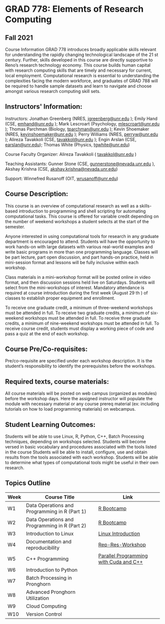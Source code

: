 # GRAD 778: Elements of Research Computing

## Fall 2021

Course Information
GRAD 778 introduces broadly applicable skills relevant for understanding the rapidly changing technological landscape of the 21 st century. Further, skills developed in this course are directly supportive to Reno’s research technology economy. This course builds human capital with research computing skills that are timely and necessary for current, local employment. Computational research is essential to understanding the complexities facing the modern workforce, and graduates of GRAD 788 will be required to handle sample datasets and learn to navigate and choose amongst various research computing skill sets.

## Instructors' Information:

Instructors: Jonathan Greenberg (NRES, jgreenberg@unr.edu ); Emily Hand (CSE, emhand@unr.edu ); Mark Lescroart (Psychology, mlescroart@unr.edu ); Thomas Parchman (Biology, tparchman@unr.edu ); Kevin Shoemaker (NRES, kevinshoemaker@unr.edu ); Perry Williams (NRES, perryw@unr.edu ); Alireza Tavakkoli (CSE, tavakkol@unr.edu ); Engin Arslan (CSE, earslan@unr.edu); Thomas White (Physics, tgwhite@unr.edu)

Course Faculty Organizer: Alireza Tavakkoli ( tavakkol@unr.edu )

Teaching Assistants: Gunner Stone (CSE, gunnerstone@nevada.unr.edu ), Akshay Krishna (CSE, akshay.krishna@nevada.unr.edu)

Support: Winnefred Rusanoff (OIT, wrusanoff@unr.edu)

## Course Description:

This course is an overview of computational research as well as a skills-based introduction to programming and shell scripting for automating computational tasks. This course is offered for variable credit depending on the number of weekend workshops a student selects at the start of the semester.

Anyone interested in using computational tools for research in any graduate department is encouraged to attend. Students will have the opportunity to work hands-on with large datasets with various real-world examples and write basic programs in more than one programming language. Classes will be part lecture, part open discussion, and part hands-on practice, held in mini-session format and lessons will be fully inclusive within each workshop.

Class materials in a mini-workshop format will be posted online in video format, and then discussion sessions held live on Saturdays. Students will select from the mini-workshops of interest. Mandatory attendance is required at course introduction during the first week (August 29 th ) of classes to establish proper equipment and enrollment.

To receive one graduate credit, a minimum of three-weekend workshops must be attended in full. To receive two graduate credits, a minimum of six-weekend workshops must be attended in full. To receive three graduate credits, a minimum of nine-weekend workshops must be attended in full. To receive course credit, students must display a working piece of code and pass a quiz at the end of each workshop.

## Course Pre/Co-requisites:

Pre/co-requisite are specified under each workshop description. It is the student’s responsibility to identify the prerequisites before the workshops.

## Required texts, course materials:

All course materials will be posted on web campus (organized as modules) before the workshop days. Here the assigned instructor will populate the module with necessary material or any course prereq material (ex: including tutorials on how to load programming materials) on webcampus.

## Student Learning Outcomes:

Students will be able to use Linux, R, Python, C++, Batch Processing techniques, depending on workshops selected.
Students will become versed in basic vocabulary and procedures associated with the tools listed in the course
Students will be able to install, configure, use and obtain results from the tools associated with each workshop.
Students will be able to determine what types of computational tools might be useful in their own research.

## Topics Outline

| Week | Course Title                                  | Link                                                                                      |
| ---- | --------------------------------------------- | ----------------------------------------------------------------------------------------- |
| W1   | Data Operations and Programming in R (Part 1) | [R Bootcamp](https://github.com/moni-roy/GRAD-778/tree/main/R%20BootCamp)                 |
| W2   | Data Operations and Programming in R (Part 2) | [R Bootcamp](https://github.com/moni-roy/GRAD-778/tree/main/R%20BootCamp)                 |
| W3   | Introduction to Linux                         | [Linux Introduction](<https://github.com/moni-roy/GRAD-778/tree/main/Linux Introduction>) |
| W4   | Documentation and reproducibility             | [Rep-Res-Workshop](https://github.com/moni-roy/GRAD-778/tree/main/Rep-Res-Workshop)       |
| W5   | C++ Programming                               | [Parallel Programming with Cuda and C++](<https://github.com/moni-roy/GRAD-778/tree/main/Parallel Programming with Cuda and C++>)       |
| W6   | Introduction to Python                        |                                                                                           |
| W7   | Batch Processing in Pronghorn                 |                                                                                           |
| W8   | Advanced Pronghorn Utilization                |                                                                                           |
| W9   | Cloud Computing                               |                                                                                           |
| W10  | Version Control                               |                                                                                           |
